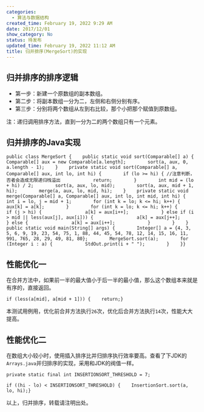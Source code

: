 ```yaml
---
categories:
  - 算法与数据结构
created_time: February 19, 2022 9:29 AM
date: 2017/12/01
show_category: No
status: 待发布
updated_time: February 19, 2022 11:12 AM
title: 归并排序(MergeSort)的实现
---
```



## 归并排序的排序逻辑

- 第一步：新建一个原数组的副本数组。
- 第二步：将副本数组一分为二，左侧和右侧分别有序。
- 第三步：分别将两个数组从左到右比较，那个小把那个赋值到原数组。

注：递归调用排序方法，直到一分为二的两个数组只有一个元素。

## 归并排序的Java实现

```
public class MergeSort {    public static void sort(Comparable[] a) {        Comparable[] aux = new Comparable[a.length];        sort(a, aux, 0, a.length - 1);    }    private static void sort(Comparable[] a, Comparable[] aux, int lo, int hi) {        if (lo >= hi) { //注意判断，否者会造成无限递归栈溢出            return;        }        int mid = (lo + hi) / 2;        sort(a, aux, lo, mid);        sort(a, aux, mid + 1, hi);        merge(a, aux, lo, mid, hi);    }    private static void merge(Comparable[] a, Comparable[] aux, int lo, int mid, int hi) {        int i = lo, j = mid + 1;        for (int k = lo; k <= hi; k++) {            aux[k] = a[k];        }        for (int k = lo; k <= hi; k++) {            if (j > hi) {                a[k] = aux[i++];            } else if (i > mid || less(aux[j], aux[i])) {                a[k] = aux[j++];            } else {                a[k] = aux[i++];            }        }    }    public static void main(String[] args) {        Integer[] a = {4, 3, 5, 6, 9, 19, 23, 54, 75, 1, 88, 44, 45, 54, 78, 12, 14, 15, 16, 11, 991, 765, 28, 29, 49, 81, 80};        MergeSort.sort(a);        for (Integer i : a) {            StdOut.print(i + " ");        }    }}
```

## 性能优化一

在合并方法中，如果前一半的最大值小于后一半的最小值，那么这个数组本来就是有序的，直接返回。

```
if (less(a[mid], a[mid + 1])) {    return;}
```

本测试用例用，优化前合并方法执行`26`次，优化后合并方法执行`14`次，性能大大提高。

## 性能优化二

在数组大小较小时，使用插入排序比并归排序执行效率要高。查看了下JDK的`Arrays.java`并归排序的实现，采用和JDK的阀值一样。

```
private static final int INSERTIONSORT_THRESHOLD = 7;
```

```
if ((hi - lo) < INSERTIONSORT_THRESHOLD) {    InsertionSort.sort(a, lo, hi);}
```

以上，归并排序，转载请注明出处。